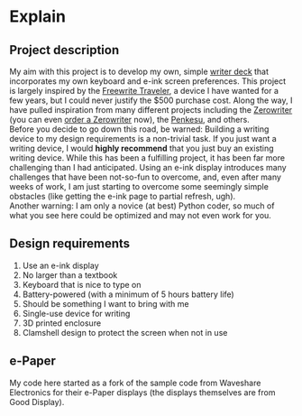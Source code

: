 # Explain
## Project description </br>
My aim with this project is to develop my own, simple [writer deck](https://www.writerdeck.org) that incorporates my own keyboard and e-ink screen preferences. This project is largely inspired by the [Freewrite Traveler](https://getfreewrite.com/products/freewrite-traveler), a device I have wanted for a few years, but I could never justify the $500 purchase cost. Along the way, I have pulled inspiration from many different projects including the [Zerowriter](https://github.com/zerowriter/zerowriter1) (you can even [order a Zerowriter](https://www.crowdsupply.com/zerowriter/zerowriter-ink) now), the [Penkesu](https://penkesu.computer), and others. </br>
  Before you decide to go down this road, be warned: Building a writing device to my design requirements is a non-trivial task. If you just want a writing device, I would **highly recommend** that you just buy an existing writing device. While this has been a fulfilling project, it has been far more challenging than I had anticipated. Using an e-ink display introduces many challenges that have been not-so-fun to overcome, and, even after many weeks of work, I am just starting to overcome some seemingly simple obstacles (like getting the e-ink page to partial refresh, ugh). </br>
  Another warning: I am only a novice (at best) Python coder, so much of what you see here could be optimized and may not even work for you. </br>


## Design requirements
1. Use an e-ink display
2. No larger than a textbook
3. Keyboard that is nice to type on
4. Battery-powered (with a minimum of 5 hours battery life)
5. Should be something I want to bring with me
6. Single-use device for writing
7. 3D printed enclosure
8. Clamshell design to protect the screen when not in use

## e-Paper  
My code here started as a fork of the sample code from Waveshare Electronics for their e-Paper displays (the displays themselves are from Good Display). </br>




